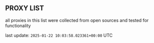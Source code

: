 ## PROXY LIST

all proxies in this list were collected from open sources and tested for functionality

last update: `2025-01-22 10:03:58.023361+00:00` UTC